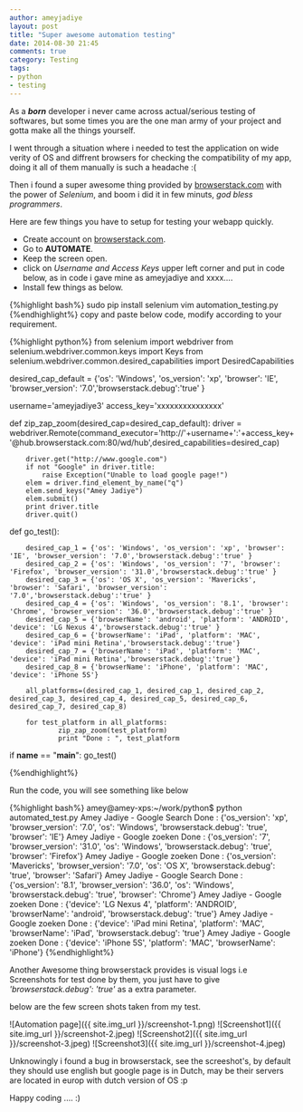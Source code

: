 ```yaml
---
author: ameyjadiye
layout: post
title: "Super awesome automation testing"
date: 2014-08-30 21:45
comments: true
category: Testing
tags:
- python
- testing
---
```


As a ***born*** developer i never came across actual/serious testing of softwares, but some times you are the one man army of your project and gotta make all the things yourself.

I went through a situation where i needed to test the application on wide verity of OS and diffrent browsers for checking the compatibility of my app, doing it all of them manually is such a headache :(

Then i found a super awesome thing provided by [browserstack.com](https://www.browserstack.com/automate) with the power of *Selenium*, and boom i did it in few minuts, _god bless programmers_.

Here are few things you have to setup for testing your webapp quickly.

+ Create account on [browserstack.com](browserstack.com).
+ Go to **AUTOMATE**.
+ Keep the screen open.
+ click on *Username and Access Keys* upper left corner and put in code below, as in code i gave mine as ameyjadiye and xxxx....
+ Install few things as below.

{%highlight bash%}
sudo pip install selenium
vim automation_testing.py
{%endhighlight%}
copy and paste below code, modify according to your requirement.

{%highlight python%}
from selenium import webdriver
from selenium.webdriver.common.keys import Keys
from selenium.webdriver.common.desired_capabilities import DesiredCapabilities

desired_cap_default = {'os': 'Windows', 'os_version': 'xp', 'browser': 'IE', 'browser_version': '7.0','browserstack.debug':'true' }

username='ameyjadiye3'
access_key='xxxxxxxxxxxxxxx'

def zip_zap_zoom(desired_cap=desired_cap_default):
        driver = webdriver.Remote(command_executor='http://'+username+':'+access_key+'@hub.browserstack.com:80/wd/hub',desired_capabilities=desired_cap)

        driver.get("http://www.google.com")
        if not "Google" in driver.title:
            raise Exception("Unable to load google page!")
        elem = driver.find_element_by_name("q")
        elem.send_keys("Amey Jadiye")
        elem.submit()
        print driver.title
        driver.quit()



def go_test():

        desired_cap_1 = {'os': 'Windows', 'os_version': 'xp', 'browser': 'IE', 'browser_version': '7.0','browserstack.debug':'true' }
        desired_cap_2 = {'os': 'Windows', 'os_version': '7', 'browser': 'Firefox', 'browser_version': '31.0','browserstack.debug':'true' }
        desired_cap_3 = {'os': 'OS X', 'os_version': 'Mavericks', 'browser': 'Safari', 'browser_version': '7.0','browserstack.debug':'true' }
        desired_cap_4 = {'os': 'Windows', 'os_version': '8.1', 'browser': 'Chrome', 'browser_version': '36.0','browserstack.debug':'true' }
        desired_cap_5 = {'browserName': 'android', 'platform': 'ANDROID', 'device': 'LG Nexus 4','browserstack.debug':'true' }
        desired_cap_6 = {'browserName': 'iPad', 'platform': 'MAC', 'device': 'iPad mini Retina','browserstack.debug':'true'}
        desired_cap_7 = {'browserName': 'iPad', 'platform': 'MAC', 'device': 'iPad mini Retina','browserstack.debug':'true'}
        desired_cap_8 = {'browserName': 'iPhone', 'platform': 'MAC', 'device': 'iPhone 5S'}

        all_platforms=(desired_cap_1, desired_cap_1, desired_cap_2, desired_cap_3, desired_cap_4, desired_cap_5, desired_cap_6, desired_cap_7, desired_cap_8)

        for test_platform in all_platforms:
                zip_zap_zoom(test_platform)
                print "Done : ", test_platform

if __name__ == "__main__":
        go_test()

{%endhighlight%}

Run the code, you will see something like below

{%highlight bash%}
amey@amey-xps:~/work/python$ python automated_test.py 
Amey Jadiye - Google Search
Done :  {'os_version': 'xp', 'browser_version': '7.0', 'os': 'Windows', 'browserstack.debug': 'true', 'browser': 'IE'}
Amey Jadiye - Google zoeken
Done :  {'os_version': '7', 'browser_version': '31.0', 'os': 'Windows', 'browserstack.debug': 'true', 'browser': 'Firefox'}
Amey Jadiye - Google zoeken
Done :  {'os_version': 'Mavericks', 'browser_version': '7.0', 'os': 'OS X', 'browserstack.debug': 'true', 'browser': 'Safari'}
Amey Jadiye - Google Search
Done :  {'os_version': '8.1', 'browser_version': '36.0', 'os': 'Windows', 'browserstack.debug': 'true', 'browser': 'Chrome'}
Amey Jadiye - Google zoeken
Done :  {'device': 'LG Nexus 4', 'platform': 'ANDROID', 'browserName': 'android', 'browserstack.debug': 'true'}
Amey Jadiye - Google zoeken
Done :  {'device': 'iPad mini Retina', 'platform': 'MAC', 'browserName': 'iPad', 'browserstack.debug': 'true'}
Amey Jadiye - Google zoeken
Done :  {'device': 'iPhone 5S', 'platform': 'MAC', 'browserName': 'iPhone'}
{%endhighlight%}

Another Awesome thing browserstack provides is visual logs i.e Screenshots for test done by them, you just have to give _'browserstack.debug': 'true'_ as a extra parameter.

below are the few screen shots taken from my test.

![Automation page]({{ site.img_url }}/screenshot-1.png)
![Screenshot1]({{ site.img_url }}/screenshot-2.jpeg)
![Screenshot2]({{ site.img_url }}/screenshot-3.jpeg)
![Screenshot3]({{ site.img_url }}/screenshot-4.jpeg)

Unknowingly i found a bug in browserstack, see the screeshot's, by default they should use english but google page is in Dutch, may be their servers are located in europ with dutch version of OS :p

Happy coding .... :)
